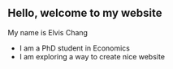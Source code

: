 ## Hello, welcome to my website
My name is Elvis Chang
- I am a PhD student in Economics
- I am exploring a way to create nice website
